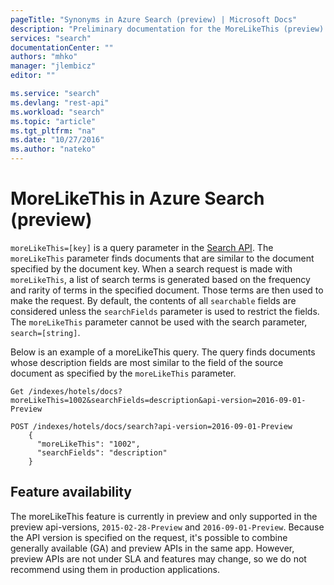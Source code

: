```yaml
---
pageTitle: "Synonyms in Azure Search (preview) | Microsoft Docs"
description: "Preliminary documentation for the MoreLikeThis (preview) feature, exposed in the Azure Search REST API."
services: "search"
documentationCenter: ""
authors: "mhko"
manager: "jlembicz"
editor: ""

ms.service: "search"
ms.devlang: "rest-api"
ms.workload: "search"
ms.topic: "article"
ms.tgt_pltfrm: "na"
ms.date: "10/27/2016"
ms.author: "nateko"
---
```

# MoreLikeThis in Azure Search (preview)

`moreLikeThis=[key]` is a query parameter in the [Search API](https://docs.microsoft.com/rest/api/searchservice/search-documents). The `moreLikeThis` parameter finds documents that are similar to the document specified by the document key. When a search request is made with `moreLikeThis`, a list of search terms is generated based on the frequency and rarity of terms in the specified document. Those terms are then used to make the request. By default, the contents of all `searchable` fields are considered unless the `searchFields` parameter is used to restrict the fields. The `moreLikeThis` parameter cannot be used with the search parameter, `search=[string]`.

Below is an example of a moreLikeThis query. The query finds documents whose description fields are most similar to the field of the source document as specified by the `moreLikeThis` parameter.

```  
Get /indexes/hotels/docs?moreLikeThis=1002&searchFields=description&api-version=2016-09-01-Preview
```  

```  
POST /indexes/hotels/docs/search?api-version=2016-09-01-Preview
    {  
      "moreLikeThis": "1002",  
      "searchFields": "description"  
    }  
```  

## Feature availability

The moreLikeThis feature is currently in preview and only supported in the preview api-versions, `2015-02-28-Preview` and `2016-09-01-Preview`. Because the API version is specified on the request, it's possible to combine generally available (GA) and preview APIs in the same app. However, preview APIs are not under SLA and features may change, so we do not recommend using them in production applications.
